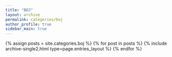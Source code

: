```yaml
---
title: "BOJ"
layout: archive
permalink: categories/boj
author_profile: true
sidebar_main: true
---
```

{% assign posts = site.categories.boj %}
{% for post in posts %} {% include archive-single2.html type=page.entries_layout %} {% endfor %}